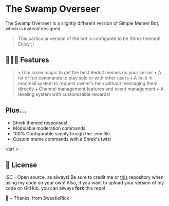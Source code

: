 # The Swamp Overseer

The Swamp Overseer is a slightly different version of Simple Memer Bot, which is instead designed 

> This particular version of the bot is configured to be Shrek themed! Enjoy ;)

## 🤌🏽🍝 Features

> • Use some magic to get the best Reddit memes on your server
> • A lot of fun commands to play solo or with other users
> • A built in modmail system to request owner's help without messaging them directly
> • Channel management features and event management
> • A leveling system with customisable rewards!

## Plus...

- Shrek themed responses!
- Modulable moderation commands
- 100% Configurable simply trough the .env file
- Custom meme commands with a Shrek's twist

<br/ >

## 📄 License

ISC - Open source, as always!
Be sure to credit me or [this](https://github.com/SweetieRick/Simple-Memer-Bot/tree/stable) repository when using my code on your own!
Also, if you want to upload your version of my code on GitHub, you can always **fork** this repo!

💚 ~ Thanks, from SweetieRick
